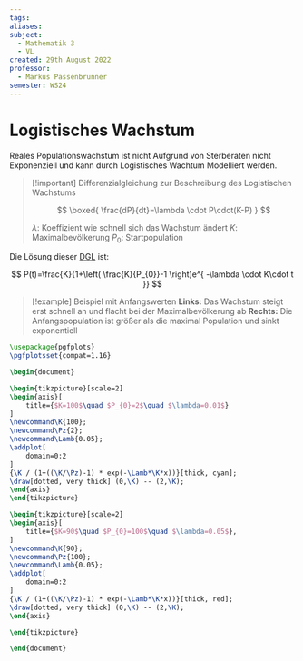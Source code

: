 ```yaml
---
tags: 
aliases: 
subject:
  - Mathematik 3
  - VL
created: 29th August 2022
professor:
  - Markus Passenbrunner
semester: WS24
---
```


# Logistisches Wachstum

Reales Populationswachstum ist nicht Aufgrund von Sterberaten nicht Exponenziell und kann durch Logistisches Wachtum Modelliert werden.

> [!important] Differenzialgleichung zur Beschreibung des Logistischen Wachstums 
> 
> $$
> \boxed{ \frac{dP}{dt}=\lambda \cdot P\cdot(K-P) }
> $$
> 
>$\lambda$: Koeffizient wie schnell sich das Wachstum ändert
>$K$: Maximalbevölkerung
>$P_{0}$: Startpopulation

Die Lösung dieser [DGL](../Analysis/GDGL.md) ist:

$$
P(t)=\frac{K}{1+\left( \frac{K}{P_{0}}-1 \right)e^{ -\lambda \cdot K\cdot t }}
$$



>[!example] Beispiel mit Anfangswerten
> **Links:** Das Wachstum steigt erst schnell an und flacht bei der Maximalbevölkerung ab
> **Rechts:** Die Anfangspopulation ist größer als die maximal Population und sinkt exponentiell
> 
```tikz
\usepackage{pgfplots}
\pgfplotsset{compat=1.16}

\begin{document}

\begin{tikzpicture}[scale=2]
\begin{axis}[
    title={$K=100$\quad $P_{0}=2$\quad $\lambda=0.01$}
]
\newcommand\K{100};
\newcommand\Pz{2};
\newcommand\Lamb{0.05};
\addplot[
	domain=0:2
]
{\K / (1+((\K/\Pz)-1) * exp(-\Lamb*\K*x))}[thick, cyan];
\draw[dotted, very thick] (0,\K) -- (2,\K);
\end{axis}
\end{tikzpicture}

\begin{tikzpicture}[scale=2]
\begin{axis}[
    title={$K=90$\quad $P_{0}=100$\quad $\lambda=0.05$},
]
\newcommand\K{90};
\newcommand\Pz{100};
\newcommand\Lamb{0.05};
\addplot[
	domain=0:2
]
{\K / (1+((\K/\Pz)-1) * exp(-\Lamb*\K*x))}[thick, red];
\draw[dotted, very thick] (0,\K) -- (2,\K);
\end{axis}

\end{tikzpicture}

\end{document}
```

